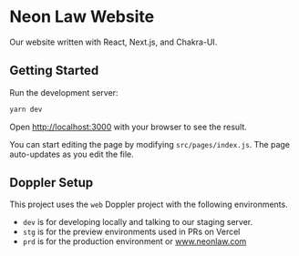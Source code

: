 # Neon Law Website

Our website written with React, Next.js, and Chakra-UI.
## Getting Started

Run the development server:

```bash
yarn dev
```

Open [http://localhost:3000](http://localhost:3000) with your browser to see
the result.

You can start editing the page by modifying `src/pages/index.js`. The page
auto-updates as you edit the file.

## Doppler Setup

This project uses the `web` Doppler project with the following environments.

- `dev` is for developing locally and talking to our staging server.
- `stg` is for the preview environments used in PRs on Vercel
- `prd` is for the production environment or www.neonlaw.com
